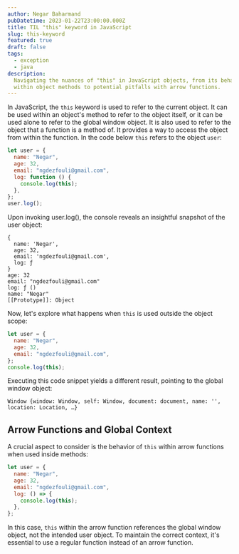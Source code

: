 ```yaml
---
author: Negar Baharmand
pubDatetime: 2023-01-22T23:00:00.000Z
title: TIL "this" keyword in JavaScript
slug: this-keyword
featured: true
draft: false
tags:
  - exception
  - java
description:
  Navigating the nuances of "this" in JavaScript objects, from its behaviour
  within object methods to potential pitfalls with arrow functions.
---
```


In JavaScript, the `this` keyword is used to refer to the current object. It can be used within an object's method to refer to the object itself, or it can be used alone to refer to the global window object.
It is also used to refer to the object that a function is a method of. It provides a way to access the object from within the function.
In the code below `this` refers to the object `user`:

```javascript
let user = {
  name: "Negar",
  age: 32,
  email: "ngdezfouli@gmail.com",
  log: function () {
    console.log(this);
  },
};
user.log();
```

Upon invoking user.log(), the console reveals an insightful snapshot of the user object:

```
{
  name: 'Negar',
  age: 32,
  email: 'ngdezfouli@gmail.com',
  log: ƒ
}
age: 32
email: "ngdezfouli@gmail.com"
log: ƒ ()
name: "Negar"
[[Prototype]]: Object

```

Now, let's explore what happens when `this` is used outside the object scope:

```javascript
let user = {
  name: "Negar",
  age: 32,
  email: "ngdezfouli@gmail.com",
};
console.log(this);
```

Executing this code snippet yields a different result, pointing to the global window object:

```
Window {window: Window, self: Window, document: document, name: '', location: Location, …}
```

## Arrow Functions and Global Context

A crucial aspect to consider is the behavior of `this` within arrow functions when used inside methods:

```javascript
let user = {
  name: "Negar",
  age: 32,
  email: "ngdezfouli@gmail.com",
  log: () => {
    console.log(this);
  },
};
```

In this case, `this` within the arrow function references the global window object, not the intended user object. To maintain the correct context, it's essential to use a regular function instead of an arrow function.
